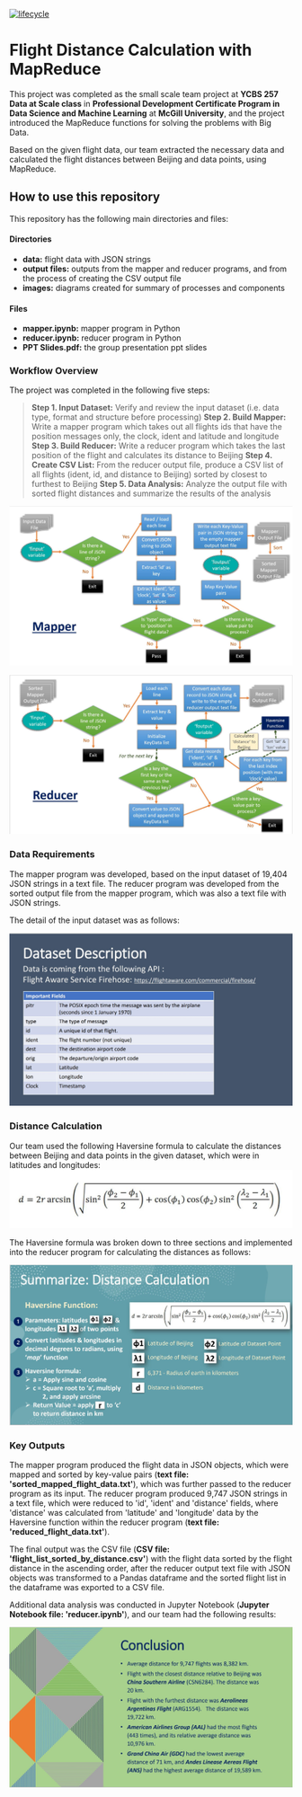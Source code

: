 [![lifecycle](https://img.shields.io/badge/lifecycle-experimental-orange.svg)](https://www.tidyverse.org/lifecycle/#experimental)

# Flight Distance Calculation with MapReduce

This project was completed as the small scale team project at __YCBS 257 Data at Scale class__ in __Professional Development Certificate Program in Data Science and Machine Learning__ at __McGill University__, and the project introduced the MapReduce functions for solving the problems with Big Data. 

Based on the given flight data, our team extracted the necessary data and calculated the flight distances between Beijing and data points, using MapReduce.

## How to use this repository

This repository has the following main directories and files:

#### __Directories__
* __data:__ flight data with JSON strings
* __output files:__ outputs from the mapper and reducer programs, and from the process of creating the CSV output file
* __images:__ diagrams created for summary of processes and components

#### __Files__
* __mapper.ipynb:__ mapper program in Python
* __reducer.ipynb:__ reducer program in Python
* __PPT Slides.pdf:__ the group presentation ppt slides

### Workflow Overview

The project was completed in the following five steps:
  > __Step 1. Input Dataset:__ Verify and review the input dataset (i.e. data type, format and structure before processing)
  > __Step 2. Build Mapper:__ Write a mapper program which takes out all flights ids that have the position messages only, the clock, ident and latitude and longitude
  > __Step 3. Build Reducer:__ Write a reducer program which takes the last position of the flight and calculates its distance to Beijing
  > __Step 4. Create CSV List:__ From the reducer output file, produce a CSV list of all flights (ident, id, and distance to Beijing) sorted by closest to furthest to Beijing
  > __Step 5. Data Analysis:__ Analyze the output file with sorted flight distances and summarize the results of the analysis

![mapper](https://github.com/Nicole-Hong/Flight_Distance_Calculation_with_MapReduce/blob/main/images/mapper.JPG)

![reducer](https://github.com/Nicole-Hong/Flight_Distance_Calculation_with_MapReduce/blob/main/images/reducer.JPG)

### Data Requirements

The mapper program was developed, based on the input dataset of 19,404 JSON strings in a text file. The reducer program was developed from the sorted output file from the mapper program, which was also a text file with JSON strings.

The detail of the input dataset was as follows:

![dataset](https://github.com/Nicole-Hong/Flight_Distance_Calculation_with_MapReduce/blob/main/images/dataset.JPG)

### Distance Calculation

Our team used the following Haversine formula to calculate the distances between Beijing and data points in the given dataset, which were in latitudes and longitudes:
![formula](https://github.com/Nicole-Hong/Flight_Distance_Calculation_with_MapReduce/blob/main/images/haversine.JPG)

The Haversine formula was broken down to three sections and implemented into the reducer program for calculating the distances as follows:

![haversine_details](https://github.com/Nicole-Hong/Flight_Distance_Calculation_with_MapReduce/blob/main/images/haversine_details.JPG)

### Key Outputs

The mapper program produced the flight data in JSON objects, which were mapped and sorted by key-value pairs (__text file: 'sorted_mapped_flight_data.txt'__), which was further passed to the reducer program as its input. The reducer program produced 9,747 JSON strings in a text file, which were reduced to 'id', 'ident' and 'distance' fields, where 'distance' was calculated from 'latitude' and 'longitude' data by the Haversine function within the reducer program (__text file: 'reduced_flight_data.txt'__).  

The final output was the CSV file (__CSV file: 'flight_list_sorted_by_distance.csv'__) with the flight data sorted by the flight distance in the ascending order, after the reducer output text file with JSON objects was transformed to a Pandas dataframe and the sorted flight list in the dataframe was exported to a CSV file.

Additional data analysis was conducted in Jupyter Notebook (__Jupyter Notebook file: 'reducer.ipynb'__), and our team had the following results:

![summary](https://github.com/Nicole-Hong/Flight_Distance_Calculation_with_MapReduce/blob/main/images/summary.JPG)



